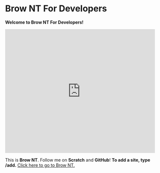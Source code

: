 # Brow NT For Developers

**Welcome to Brow NT For Developers!**
<iframe src="https://scratch.mit.edu/projects/1115626301/embed" allowtransparency="true" width="485" height="402" frameborder="0" scrolling="no" allowfullscreen></iframe>

This is **Brow NT**.
Follow me on **Scratch** and **GitHub**!
**To add a site, type /add.**         [Click here to go to Brow NT.](https://scratch.mit.edu/projects/1115626301/)
